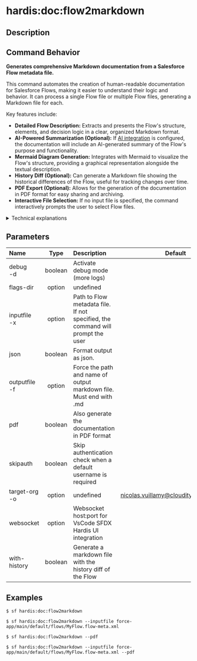 <!-- This file has been generated with command 'sf hardis:doc:plugin:generate'. Please do not update it manually or it may be overwritten -->
# hardis:doc:flow2markdown

## Description


## Command Behavior

**Generates comprehensive Markdown documentation from a Salesforce Flow metadata file.**

This command automates the creation of human-readable documentation for Salesforce Flows, making it easier to understand their logic and behavior. It can process a single Flow file or multiple Flow files, generating a Markdown file for each.

Key features include:

- **Detailed Flow Description:** Extracts and presents the Flow's structure, elements, and decision logic in a clear, organized Markdown format.
- **AI-Powered Summarization (Optional):** If [AI integration](https://sfdx-hardis.cloudity.com/salesforce-ai-setup/) is configured, the documentation will include an AI-generated summary of the Flow's purpose and functionality.
- **Mermaid Diagram Generation:** Integrates with Mermaid to visualize the Flow's structure, providing a graphical representation alongside the textual description.
- **History Diff (Optional):** Can generate a Markdown file showing the historical differences of the Flow, useful for tracking changes over time.
- **PDF Export (Optional):** Allows for the generation of the documentation in PDF format for easy sharing and archiving.
- **Interactive File Selection:** If no input file is specified, the command interactively prompts the user to select Flow files.

<details>
<summary>Technical explanations</summary>

The command leverages several internal utilities and external libraries to achieve its functionality:

- **Flow Metadata Parsing:** Reads and parses the XML content of Salesforce Flow metadata files (.flow-meta.xml).
- **Markdown Generation:** Utilizes 	exttt{generateFlowMarkdownFile} to transform the parsed Flow data into a structured Markdown format.
- **Mermaid Integration:** Employs 	exttt{generateMarkdownFileWithMermaid} to embed Mermaid diagrams within the Markdown output, which are then rendered by compatible Markdown viewers.
- **AI Integration:** If enabled, it interacts with an AI service (via 	exttt{describeWithAi} option) to generate a high-level summary of the Flow.
- **Git History Analysis:** For the --with-history flag, it uses 	exttt{generateHistoryDiffMarkdown} to analyze Git history and present changes to the Flow.
- **File System Operations:** Uses 	exttt{fs-extra} for file system operations like reading input files, creating output directories (e.g., 	exttt{docs/flows/}), and writing Markdown and PDF files.
- **Salesforce CLI Integration:** Uses 	exttt{@salesforce/sf-plugins-core} for command-line parsing and 	exttt{setConnectionVariables} for Salesforce organization context.
- **WebSocket Communication:** Interacts with a WebSocket client (	exttt{WebSocketClient.requestOpenFile}) to open the generated Markdown file in a VS Code tab, enhancing user experience.
</details>


## Parameters

|Name|Type|Description|Default|Required|Options|
|:---|:--:|:----------|:-----:|:------:|:-----:|
|debug<br/>-d|boolean|Activate debug mode (more logs)||||
|flags-dir|option|undefined||||
|inputfile<br/>-x|option|Path to Flow metadata file. If not specified, the command will prompt the user||||
|json|boolean|Format output as json.||||
|outputfile<br/>-f|option|Force the path and name of output markdown file. Must end with .md||||
|pdf|boolean|Also generate the documentation in PDF format||||
|skipauth|boolean|Skip authentication check when a default username is required||||
|target-org<br/>-o|option|undefined|nicolas.vuillamy@cloudity.com.playnico|||
|websocket|option|Websocket host:port for VsCode SFDX Hardis UI integration||||
|with-history|boolean|Generate a markdown file with the history diff of the Flow||||

## Examples

```shell
$ sf hardis:doc:flow2markdown
```

```shell
$ sf hardis:doc:flow2markdown --inputfile force-app/main/default/flows/MyFlow.flow-meta.xml
```

```shell
$ sf hardis:doc:flow2markdown --pdf
```

```shell
$ sf hardis:doc:flow2markdown --inputfile force-app/main/default/flows/MyFlow.flow-meta.xml --pdf
```


